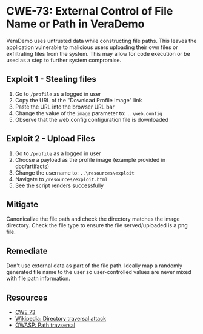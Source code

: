 CWE-73: External Control of File Name or Path in VeraDemo
========================================================================================================

VeraDemo uses untrusted data while constructing file paths.
This leaves the application vulnerable to malicious users uploading
their own files or exfiltrating files from the system. This may allow
for code execution or be used as a step to further system compromise.

Exploit 1 - Stealing files
-------
1. Go to `/profile` as a logged in user
2. Copy the URL of the "Download Profile Image" link
3. Paste the URL into the browser URL bar
4. Change the value of the `image` parameter to: `..\web.config`
5. Observe that the web.config configuration file is downloaded

Exploit 2 - Upload Files
-------
1. Go to `/profile` as a logged in user
2. Choose a payload as the profile image (example provided in doc/artifacts)
3. Change the username to: `..\resources\exploit`
5. Navigate to `/resources/exploit.html`
6. See the script renders successfully


Mitigate
--------
Canonicalize the file path and check the directory matches the image directory.
Check the file type to ensure the file served/uploaded is a png file.

Remediate
---------
Don't use external data as part of the file path. Ideally map a randomly
generated file name to the user so user-controlled values are never mixed
with file path information.

Resources
---------
* [CWE 73](https://cwe.mitre.org/data/definitions/73.html)
* [Wikipedia: Directory traversal attack](https://en.wikipedia.org/wiki/Directory_traversal_attack)
* [OWASP: Path travsersal](https://www.owasp.org/index.php/Path_Traversal)